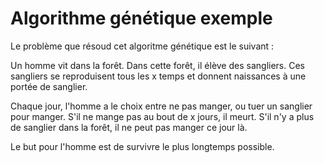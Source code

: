 # Algorithme génétique exemple

Le problème que résoud cet algoritme génétique est le suivant :

Un homme vit dans la forêt. Dans cette forêt, il élève des sangliers. Ces sangliers se reproduisent tous les x temps et donnent naissances à une portée de sanglier.

Chaque jour, l'homme a le choix entre ne pas manger, ou tuer un sanglier pour manger. S'il ne mange pas au bout de x jours, il meurt. S'il n'y a plus de sanglier dans la forêt, il ne peut pas manger ce jour là. 

Le but pour l'homme est de survivre le plus longtemps possible.
